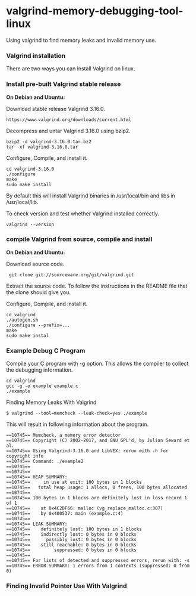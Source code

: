 # valgrind-memory-debugging-tool-linux
Using valgrind to find memory leaks and invalid memory use.

### Valgrind installation

There are two ways you can install Valgrind on linux.

### Install pre-built Valgrind stable release

**On Debian and Ubuntu:**

Download stable release Valgrind 3.16.0.

```
https://www.valgrind.org/downloads/current.html
```

Decompress and untar Valgrind 3.16.0 using bzip2.

```
bzip2 -d valgrind-3.16.0.tar.bz2 
tar -xf valgrind-3.16.0.tar 
```

Configure, Compile, and install it.

```
cd valgrind-3.16.0
./configure
make
sudo make install
```

By default this will install Valgrind binaries in /usr/local/bin and libs in /usr/local/lib.

To check version and test whether Valgrind installed correctly.

```
valgrind --version
```


### compile Valgrind from source, compile and install

**On Debian and Ubuntu:**

Download source code.

```
 git clone git://sourceware.org/git/valgrind.git
```

Extract the source code. To follow the instructions in the README file that the clone should give you. 

Configure, Compile, and install it.

```
cd valgrind
./autogen.sh
./configure --prefix=...
make
sudo make instal
```

### Example Debug C Program

Compile your C program with -g option. This allows the compiler to collect the debugging information.

```
cd valgrind
gcc -g -o example example.c
./example
```

Finding Memory Leaks With Valgrind



```
$ valgrind --tool=memcheck --leak-check=yes ./example

```

This will result in following information about the program.

```
==10745== Memcheck, a memory error detector
==10745== Copyright (C) 2002-2017, and GNU GPL'd, by Julian Seward et al.
==10745== Using Valgrind-3.16.0 and LibVEX; rerun with -h for copyright info
==10745== Command: ./example2
==10745== 
==10745== 
==10745== HEAP SUMMARY:
==10745==     in use at exit: 100 bytes in 1 blocks
==10745==   total heap usage: 1 allocs, 0 frees, 100 bytes allocated
==10745== 
==10745== 100 bytes in 1 blocks are definitely lost in loss record 1 of 1
==10745==    at 0x4C2DF66: malloc (vg_replace_malloc.c:307)
==10745==    by 0x400537: main (example.c:4)
==10745== 
==10745== LEAK SUMMARY:
==10745==    definitely lost: 100 bytes in 1 blocks
==10745==    indirectly lost: 0 bytes in 0 blocks
==10745==      possibly lost: 0 bytes in 0 blocks
==10745==    still reachable: 0 bytes in 0 blocks
==10745==         suppressed: 0 bytes in 0 blocks
==10745== 
==10745== For lists of detected and suppressed errors, rerun with: -s
==10745== ERROR SUMMARY: 1 errors from 1 contexts (suppressed: 0 from 0)
```

### Finding Invalid Pointer Use With Valgrind

